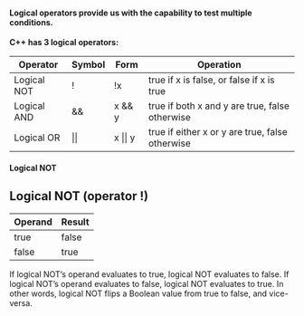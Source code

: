 #### Logical operators provide us with the capability to test multiple conditions.
**C++ has 3 logical operators:**  

Operator |	Symbol	| Form | Operation  
---|---|---|---  
Logical NOT |	! |	!x |	true if x is false, or false if x is true  
Logical AND |	&& |	x && y |	true if both x and y are true, false otherwise  
Logical OR	| &vert;&vert; |	x &vert;&vert; y	| true if either x or y are true, false otherwise  

#### Logical NOT  
**Logical NOT (operator !)**  
---
Operand	| Result
---| ---
true |	false
false |	true  
If logical NOT’s operand evaluates to true, logical NOT evaluates to false. If logical NOT’s operand evaluates to false, logical NOT evaluates to true. In other words, logical NOT flips a Boolean value from true to false, and vice-versa.

